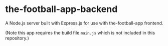 # the-football-app-backend

A Node.js server built with Express.js for use with the-football-app frontend.

(Note this app requires the build file `main.js` which is not included in this repository.)
